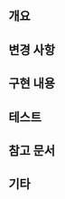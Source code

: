 <!-- 선행
- Assignees 지정
- Labels 지정 (옵션)
- Milestone 지정 (옵션)
-->

## 개요
<!-- 
- 구현한 기능에 대한 간략한 설명
-->

## 변경 사항 
<!-- 
- 기존 코드에서 변경 사항이 있으면 작성
 -->

## 구현 내용
<!--  
- 작성한 코드에 대한 간략한 요약
- 코드 리뷰를 위해 간략하지만 다른사람이 이해하기 쉽게 작성해주면 좋음
-->

## 테스트
<!-- 
- 테스트 진행한 범위 작성
 -->

 ## 참고 문서
 <!-- 
 - 참고: [요약](링크)    // 참고한 링크
  -->

## 기타
<!-- 
- 트러블슈팅 공유, 고민 등을 서술
 -->